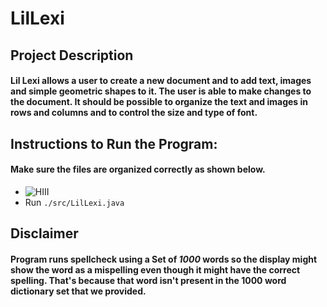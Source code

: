 # LilLexi 
## Project Description
#### Lil Lexi allows a user to create a new document and to add text, images and simple geometric shapes to it. The user is able to make changes to the document. It should be possible to organize the text and images in rows and columns and to control the size and type of font. 
## Instructions to Run the Program:
#### Make sure the files are organized correctly as shown below.
* ![HIII](https://github.com/alisartazkhan/LilLexi/blob/main/DIR-org.png)
* Run `./src/LilLexi.java`
## Disclaimer
#### Program runs spellcheck using a Set of *1000* words so the display might show the word as a mispelling even though it might have the correct spelling. That's because that word isn't present in the 1000 word dictionary set that we provided. 
